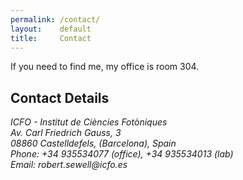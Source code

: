 ```yaml
---
permalink: /contact/
layout:    default
title:     Contact
---
```


If you need to find me, my office is room 304.

## Contact Details

<address>
    ICFO - Institut de Ciències Fotòniques<br>
    Av. Carl Friedrich Gauss, 3<br>
    08860 Castelldefels, (Barcelona), Spain<br>
    Phone: +34 935534077 (office), +34 935534013 (lab)<br>
    Email:  robert.sewell<span style="display:none">obfuscate</span>@icfo.es
</address>

